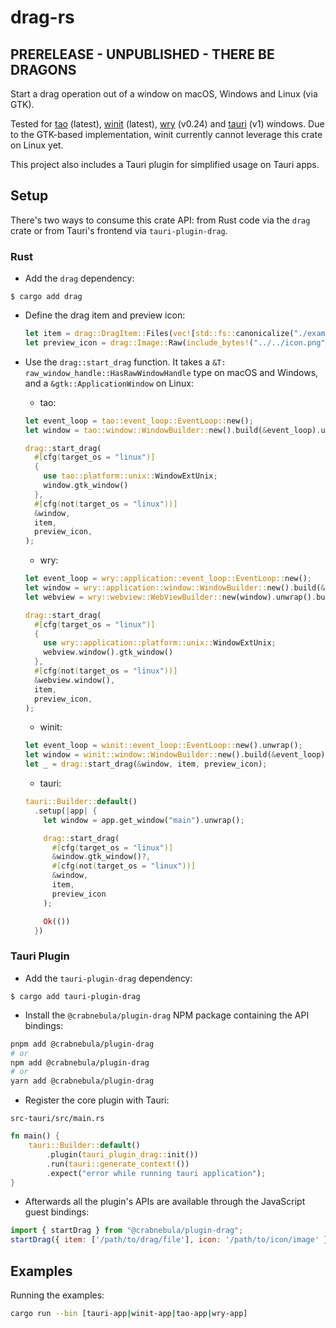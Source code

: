 # drag-rs

## PRERELEASE - UNPUBLISHED - THERE BE DRAGONS

Start a drag operation out of a window on macOS, Windows and Linux (via GTK).

Tested for [tao](https://github.com/tauri-apps/tao) (latest), [winit](https://github.com/rust-windowing/winit) (latest), [wry](https://github.com/tauri-apps/wry) (v0.24) and [tauri](https://github.com/tauri-apps/tauri) (v1) windows.
Due to the GTK-based implementation, winit currently cannot leverage this crate on Linux yet.

This project also includes a Tauri plugin for simplified usage on Tauri apps.

## Setup

There's two ways to consume this crate API: from Rust code via the `drag` crate or from Tauri's frontend via `tauri-plugin-drag`.

### Rust

- Add the `drag` dependency:

`$ cargo add drag`

- Define the drag item and preview icon:

  ```rust
  let item = drag::DragItem::Files(vec![std::fs::canonicalize("./examples/icon.png").unwrap()]);
  let preview_icon = drag::Image::Raw(include_bytes!("../../icon.png").to_vec());
  ```

- Use the `drag::start_drag` function. It takes a `&T: raw_window_handle::HasRawWindowHandle` type on macOS and Windows, and a `&gtk::ApplicationWindow` on Linux:

  - tao:
  ```rust
  let event_loop = tao::event_loop::EventLoop::new();
  let window = tao::window::WindowBuilder::new().build(&event_loop).unwrap();

  drag::start_drag(
    #[cfg(target_os = "linux")]
    {
      use tao::platform::unix::WindowExtUnix;
      window.gtk_window()
    },
    #[cfg(not(target_os = "linux"))]
    &window,
    item,
    preview_icon,
  );
  ```

  - wry:
  ```rust
  let event_loop = wry::application::event_loop::EventLoop::new();
  let window = wry::application::window::WindowBuilder::new().build(&event_loop).unwrap();
  let webview = wry::webview::WebViewBuilder::new(window).unwrap().build().unwrap();

  drag::start_drag(
    #[cfg(target_os = "linux")]
    {
      use wry::application::platform::unix::WindowExtUnix;
      webview.window().gtk_window()
    },
    #[cfg(not(target_os = "linux"))]
    &webview.window(),
    item,
    preview_icon,
  );
  ```

  - winit: 
  ```rust
  let event_loop = winit::event_loop::EventLoop::new().unwrap();
  let window = winit::window::WindowBuilder::new().build(&event_loop).unwrap();
  let _ = drag::start_drag(&window, item, preview_icon);
  ```

  - tauri:
  ```rust
  tauri::Builder::default()
    .setup(|app| {
      let window = app.get_window("main").unwrap();

      drag::start_drag(
        #[cfg(target_os = "linux")]
        &window.gtk_window()?,
        #[cfg(not(target_os = "linux"))]
        &window,
        item,
        preview_icon
      );

      Ok(())
    })
  ```

### Tauri Plugin

- Add the `tauri-plugin-drag` dependency:

`$ cargo add tauri-plugin-drag`

- Install the `@crabnebula/plugin-drag` NPM package containing the API bindings:

```sh
pnpm add @crabnebula/plugin-drag
# or
npm add @crabnebula/plugin-drag
# or
yarn add @crabnebula/plugin-drag
```

- Register the core plugin with Tauri:

`src-tauri/src/main.rs`

```rust
fn main() {
    tauri::Builder::default()
        .plugin(tauri_plugin_drag::init())
        .run(tauri::generate_context!())
        .expect("error while running tauri application");
}
```

- Afterwards all the plugin's APIs are available through the JavaScript guest bindings:

```javascript
import { startDrag } from "@crabnebula/plugin-drag";
startDrag({ item: ['/path/to/drag/file'], icon: '/path/to/icon/image' })
```

## Examples

Running the examples:

```sh
cargo run --bin [tauri-app|winit-app|tao-app|wry-app]
```
